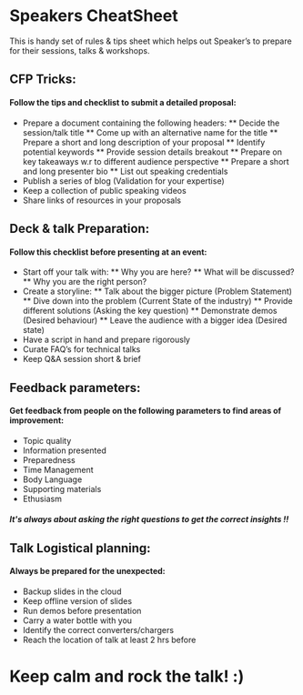 # Speakers CheatSheet

This is handy set of rules & tips sheet which helps out Speaker’s to prepare for their sessions, talks & workshops.

## CFP Tricks:

#### Follow the tips and checklist to submit a detailed proposal:

* Prepare a document containing the following headers: ** Decide the session/talk title ** Come up with an alternative name for the title ** Prepare a short and long description of your proposal ** Identify potential keywords ** Provide session details breakout ** Prepare on key takeaways w.r to different audience perspective ** Prepare a short and long presenter bio ** List out speaking credentials
* Publish a series of blog (Validation for your expertise)
* Keep a collection of public speaking videos
* Share links of resources in your proposals

## Deck & talk Preparation:

#### Follow this checklist before presenting at an event:

* Start off your talk with: ** Why you are here? ** What will be discussed? ** Why you are the right person?
* Create a storyline: ** Talk about the bigger picture (Problem Statement) ** Dive down into the problem (Current State of the industry) ** Provide different solutions (Asking the key question) ** Demonstrate demos (Desired behaviour) ** Leave the audience with a bigger idea (Desired state)
* Have a script in hand and prepare rigorously
* Curate FAQ’s for technical talks
* Keep Q&A session short & brief

## Feedback parameters:

#### Get feedback from people on the following parameters to find areas of improvement:

* Topic quality
* Information presented
* Preparedness
* Time Management
* Body Language
* Supporting materials
* Ethusiasm

##### It's always about asking the right questions to get the correct insights !!

## Talk Logistical planning:

#### Always be prepared for the unexpected:

* Backup slides in the cloud
* Keep offline version of slides
* Run demos before presentation
* Carry a water bottle with you
* Identify the correct converters/chargers
* Reach the location of talk at least 2 hrs before

# Keep calm and rock the talk! :)
